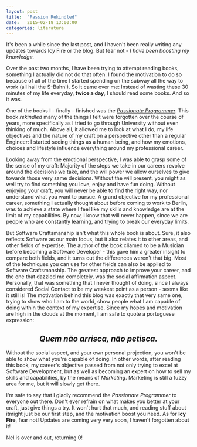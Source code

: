 ```yaml
---
layout: post
title:  "Passion Rekindled"
date:   2015-02-18 13:00:00
categories: literature
---
```

It's been a while since the last post, and I haven't been really writing any updates towards Icy Fire or the blog. But fear not - <i>I have been boosting my knowledge.</i>

Over the past two months, I have been trying to attempt reading books, something I actually did not do that often. I found the motivation to do so because of all of the time I started spending on the subway all the way to work (all hail the S-Bahn!). So it came over me: Instead of wasting these 30 minutes of my life everyday, <b>twice a day</b>, I should read some books. And so it was.

One of the books I - finally - finished was the <i>[Passionate Programmer](https://pragprog.com/book/cfcar2/the-passionate-programmer)</i>. This book <i>rekindled</i> many of the things I felt were forgotten over the course of years, more specifically as I tried to go through University without even thinking of much. Above all, it allowed me to look at what I do, my life objectives and the nature of my craft on a perspective other than a regular Engineer: I started seeing things as a human being, and how my emotions, choices and lifestyle influence everything around my professional career.

Looking away from the emotional perspective, I was able to grasp some of the sense of my craft: Majority of the steps we take in our careers revolve around the decisions we take, and the will power we allow ourselves to give towards those very same decisions. Without the will present, you might as well try to find something you love, enjoy and have fun doing. Without enjoying your craft, you will never be able to find the right way, nor understand what you want to pursue. A grand objective for my professional career, something I actually thought about before coming to work to Berlin, was to achieve a state where I feel like my skills and knowledge are at the limit of my capabilities. By now, I know that will never happen, since we are people who are constantly learning, and trying to break our everyday limits.

But Software Craftsmanship isn't what this whole book is about. Sure, it also reflects Software as our main focus, but it also relates it to other areas, and other fields of expertise. The author of the book cliamed to be a Musician before becoming a Software Developer - this gave him a greater insight to compare both fields, and it turns out the differences weren't that big. Most of the techniques you can use for other fields can also be applied to Software Craftsmanship. The greatest approach to improve your career, and the one that dazzled me completely, was the social affirmation aspect. Personally, that was something that I never thought of doing, since I always considered Social Contact to be my weakest point as a person - seems like it still is! The motivation behind this blog was exactly that very same one, trying to show who I am to the world, show people what I am capable of doing within the context of my expertise. Since my hopes and motivation are high in the clouds at the moment, I am safe to quote a portuguese expression:

## <center><i>Quem não arrisca, não petisca.</i></center>

Without the social aspect, and your own personal projection, you won't be able to show what you're capable of doing. In other words, after reading this book, my career's objective passed from not only trying to excel at Software Development, but as well as becoming an expert on how to sell my skills and capabilities, by the means of <i>Marketing</i>. Marketing is still a fuzzy area for me, but it will slowly get there.

I'm safe to say that I gladly recommend the <i>Passionate Programmer</i> to everyone out there. Don't ever refrain on what makes you better at your craft, just give things a try. It won't hurt that much, and reading stuff about itmight just be our first step, and the motivation boost you need. As for <b>Icy Fire</b>, fear not! Updates are coming very very soon, I haven't forgotten about it!

Nel is over and out, returning 0!
